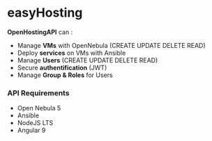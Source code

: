 # easyHosting

**OpenHostingAPI** can :
- Manage **VMs** with OpenNebula (CREATE UPDATE DELETE READ)
- Deploy **services** on VMs with Ansible
- Manage **Users** (CREATE UPDATE DELETE READ)
- Secure **authentification** (JWT)
- Manage **Group & Roles** for Users

### API Requirements
- Open Nebula 5
- Ansible
- NodeJS LTS
- Angular 9



